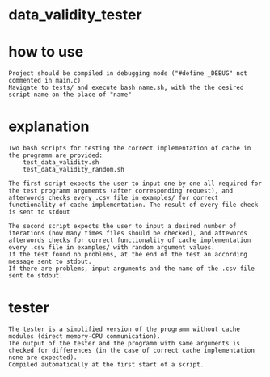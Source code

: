 # data_validity_tester
	
# how to use

    Project should be compiled in debugging mode ("#define _DEBUG" not commented in main.c)
	Navigate to tests/ and execute bash name.sh, with the the desired script name on the place of "name"
	
# explanation

	Two bash scripts for testing the correct implementation of cache in the programm are provided:
		test_data_validity.sh
		test_data_validity_random.sh
		
	The first script expects the user to input one by one all required for the test programm arguments (after corresponding request), and afterwords checks every .csv file in examples/ for correct functionality of cache implementation. The result of every file check is sent to stdout
	
	The second script expects the user to input a desired number of iterations (how many times files should be checked), and aftewords afterwords checks for correct functionality of cache implementation every .csv file in examples/ with random argument values.
	If the test found no problems, at the end of the test an according message sent to stdout.
	If there are problems, input arguments and the name of the .csv file sent to stdout.
	
# tester

	The tester is a simplified version of the programm without cache modules (direct memory-CPU communication).
	The output of the tester and the programm with same arguments is checked for differences (in the case of correct cache implementation none are expected).
	Compiled automatically at the first start of a script.
